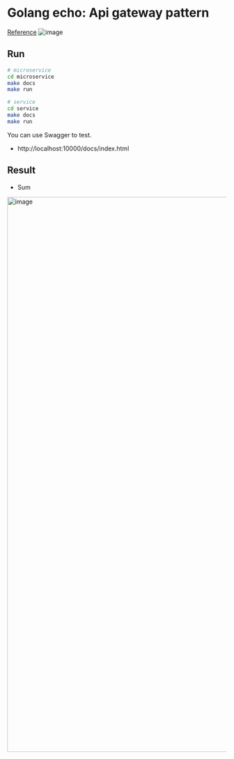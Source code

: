# Golang echo: Api gateway pattern
[Reference](https://microservices.io/patterns/apigateway.html)
![image](https://user-images.githubusercontent.com/17582508/205474383-b7aea97f-013e-404b-8a64-0aa29465c3b7.png)

## Run
```bash
# microservice
cd microservice
make docs
make run

# service
cd service
make docs
make run
```

You can use Swagger to test.
- http://localhost:10000/docs/index.html
## Result
- Sum
<img width="1274" alt="image" src="https://user-images.githubusercontent.com/17582508/205488298-2ef02e84-bbf3-4ff0-8610-166b8864aea9.png">
